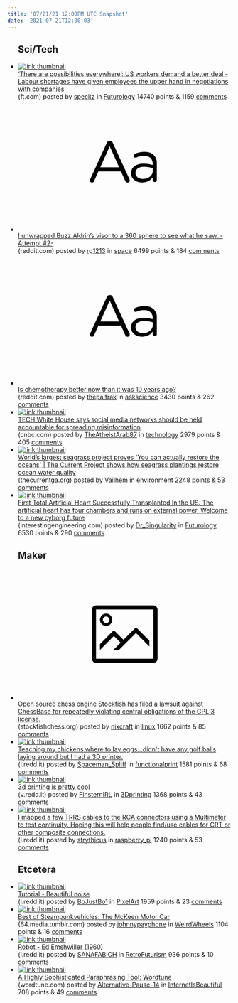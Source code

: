 ```yaml
---
title: '07/21/21 12:00PM UTC Snapshot'
date: '2021-07-21T12:00:03'
---
```

<ul>
<h2>Sci/Tech</h2>

<li><a href='https://www.ft.com/content/a6501b83-79c8-479a-8f5d-bd240ccc6194'><img src='https://a.thumbs.redditmedia.com/fHcPYB6s2ggkx-sAP6ibdTlc6-wo2GUsFR-V1PAFDd4.jpg' alt='link thumbnail'></a><div><div class='linkTitle'><a href='https://www.ft.com/content/a6501b83-79c8-479a-8f5d-bd240ccc6194'>‘There are possibilities everywhere’: US workers demand a better deal - Labour shortages have given employees the upper hand in negotiations with companies</a></div>(ft.com) posted by <a href='https://www.reddit.com/user/speckz'>speckz</a> in <a href='https://www.reddit.com/r/Futurology'>Futurology</a> 14740 points & 1159 <a href='https://www.reddit.com/r/Futurology/comments/oo14wu/there_are_possibilities_everywhere_us_workers/'>comments</a></div></li>

<li><a href='https://www.reddit.com/r/space/comments/ooexmd/i_unwrapped_buzz_aldrins_visor_to_a_360_sphere_to/'><svg version='1.1' viewBox='-34 -12 104 64' preserveAspectRatio='xMidYMid slice' xmlns='http://www.w3.org/2000/svg' xmlns:xlink='http://www.w3.org/1999/xlink'>
    <title>text link thumbnail</title>
    <path d='M12.19,8.84a1.45,1.45,0,0,0-1.4-1h-.12a1.46,1.46,0,0,0-1.42,1L1.14,26.56a1.29,1.29,0,0,0-.14.59,1,1,0,0,0,1,1,1.12,1.12,0,0,0,1.08-.77l2.08-4.65h11l2.08,4.59a1.24,1.24,0,0,0,1.12.83,1.08,1.08,0,0,0,1.08-1.08,1.64,1.64,0,0,0-.14-.57ZM6.08,20.71l4.59-10.22,4.6,10.22Z'>
    </path>
    <path d='M32.24,14.78A6.35,6.35,0,0,0,27.6,13.2a11.36,11.36,0,0,0-4.7,1,1,1,0,0,0-.58.89,1,1,0,0,0,.94.92,1.23,1.23,0,0,0,.39-.08,8.87,8.87,0,0,1,3.72-.81c2.7,0,4.28,1.33,4.28,3.92v.5a15.29,15.29,0,0,0-4.42-.61c-3.64,0-6.14,1.61-6.14,4.64v.05c0,2.95,2.7,4.48,5.37,4.48a6.29,6.29,0,0,0,5.19-2.48V26.9a1,1,0,0,0,1,1,1,1,0,0,0,1-1.06V19A5.71,5.71,0,0,0,32.24,14.78Zm-.56,7.7c0,2.28-2.17,3.89-4.81,3.89-1.94,0-3.61-1.06-3.61-2.86v-.06c0-1.8,1.5-3,4.2-3a15.2,15.2,0,0,1,4.22.61Z'>
    </path>
    </svg></a><div><div class='linkTitle'><a href='https://www.reddit.com/r/space/comments/ooexmd/i_unwrapped_buzz_aldrins_visor_to_a_360_sphere_to/'>I unwrapped Buzz Aldrin’s visor to a 360 sphere to see what he saw. -Attempt #2-</a></div>(reddit.com) posted by <a href='https://www.reddit.com/user/rg1213'>rg1213</a> in <a href='https://www.reddit.com/r/space'>space</a> 6499 points & 184 <a href='https://www.reddit.com/r/space/comments/ooexmd/i_unwrapped_buzz_aldrins_visor_to_a_360_sphere_to/'>comments</a></div></li>

<li><a href='https://www.reddit.com/r/askscience/comments/oo4wew/is_chemotherapy_better_now_than_it_was_10_years/'><svg version='1.1' viewBox='-34 -12 104 64' preserveAspectRatio='xMidYMid slice' xmlns='http://www.w3.org/2000/svg' xmlns:xlink='http://www.w3.org/1999/xlink'>
    <title>text link thumbnail</title>
    <path d='M12.19,8.84a1.45,1.45,0,0,0-1.4-1h-.12a1.46,1.46,0,0,0-1.42,1L1.14,26.56a1.29,1.29,0,0,0-.14.59,1,1,0,0,0,1,1,1.12,1.12,0,0,0,1.08-.77l2.08-4.65h11l2.08,4.59a1.24,1.24,0,0,0,1.12.83,1.08,1.08,0,0,0,1.08-1.08,1.64,1.64,0,0,0-.14-.57ZM6.08,20.71l4.59-10.22,4.6,10.22Z'>
    </path>
    <path d='M32.24,14.78A6.35,6.35,0,0,0,27.6,13.2a11.36,11.36,0,0,0-4.7,1,1,1,0,0,0-.58.89,1,1,0,0,0,.94.92,1.23,1.23,0,0,0,.39-.08,8.87,8.87,0,0,1,3.72-.81c2.7,0,4.28,1.33,4.28,3.92v.5a15.29,15.29,0,0,0-4.42-.61c-3.64,0-6.14,1.61-6.14,4.64v.05c0,2.95,2.7,4.48,5.37,4.48a6.29,6.29,0,0,0,5.19-2.48V26.9a1,1,0,0,0,1,1,1,1,0,0,0,1-1.06V19A5.71,5.71,0,0,0,32.24,14.78Zm-.56,7.7c0,2.28-2.17,3.89-4.81,3.89-1.94,0-3.61-1.06-3.61-2.86v-.06c0-1.8,1.5-3,4.2-3a15.2,15.2,0,0,1,4.22.61Z'>
    </path>
    </svg></a><div><div class='linkTitle'><a href='https://www.reddit.com/r/askscience/comments/oo4wew/is_chemotherapy_better_now_than_it_was_10_years/'>Is chemotherapy better now than it was 10 years ago?</a></div>(reddit.com) posted by <a href='https://www.reddit.com/user/thepalfrak'>thepalfrak</a> in <a href='https://www.reddit.com/r/askscience'>askscience</a> 3430 points & 262 <a href='https://www.reddit.com/r/askscience/comments/oo4wew/is_chemotherapy_better_now_than_it_was_10_years/'>comments</a></div></li>

<li><a href='https://www.cnbc.com/2021/07/20/white-house-social-networks-should-be-held-accountable-for-spreading-misinfo.html'><img src='https://a.thumbs.redditmedia.com/NzFiUlGafjzYpvjGPWDW_hGcZ3aJ3FUhPDunMQG93S0.jpg' alt='link thumbnail'></a><div><div class='linkTitle'><a href='https://www.cnbc.com/2021/07/20/white-house-social-networks-should-be-held-accountable-for-spreading-misinfo.html'>TECH White House says social media networks should be held accountable for spreading misinformation</a></div>(cnbc.com) posted by <a href='https://www.reddit.com/user/TheAtheistArab87'>TheAtheistArab87</a> in <a href='https://www.reddit.com/r/technology'>technology</a> 2979 points & 405 <a href='https://www.reddit.com/r/technology/comments/oo6mbo/tech_white_house_says_social_media_networks/'>comments</a></div></li>

<li><a href='https://thecurrentga.org/2021/07/19/worlds-largest-seagrass-project-proves-you-can-actually-restore-the-oceans/'><img src='https://a.thumbs.redditmedia.com/5bEAfjjnruDfGy1YvEhjl7PVx8M7OwW54a9ovFQVVX4.jpg' alt='link thumbnail'></a><div><div class='linkTitle'><a href='https://thecurrentga.org/2021/07/19/worlds-largest-seagrass-project-proves-you-can-actually-restore-the-oceans/'>World’s largest seagrass project proves 'You can actually restore the oceans' | The Current Project shows how seagrass plantings restore ocean water quality</a></div>(thecurrentga.org) posted by <a href='https://www.reddit.com/user/Vailhem'>Vailhem</a> in <a href='https://www.reddit.com/r/environment'>environment</a> 2248 points & 53 <a href='https://www.reddit.com/r/environment/comments/oo4xi7/worlds_largest_seagrass_project_proves_you_can/'>comments</a></div></li>

<li><a href='https://interestingengineering.com/first-total-artificial-heart-successfully-transplanted-in-the-us'><img src='https://a.thumbs.redditmedia.com/KnhEH6OGNaQyaJ2rIT4NU-br-ribGB3MvRoyhGy4Zu0.jpg' alt='link thumbnail'></a><div><div class='linkTitle'><a href='https://interestingengineering.com/first-total-artificial-heart-successfully-transplanted-in-the-us'>First Total Artificial Heart Successfully Transplanted In the US. The artificial heart has four chambers and runs on external power. Welcome to a new cyborg future</a></div>(interestingengineering.com) posted by <a href='https://www.reddit.com/user/Dr_Singularity'>Dr_Singularity</a> in <a href='https://www.reddit.com/r/Futurology'>Futurology</a> 6530 points & 290 <a href='https://www.reddit.com/r/Futurology/comments/oobztt/first_total_artificial_heart_successfully/'>comments</a></div></li>

<h2>Maker</h2>

<li><a href='https://stockfishchess.org/blog/2021/our-lawsuit-against-chessbase/'><svg version='1.1' viewBox='-34 -14 104 64' preserveAspectRatio='xMidYMid meet' xmlns='http://www.w3.org/2000/svg' xmlns:xlink='http://www.w3.org/1999/xlink'>
    <title>link thumbnail</title>
    <path d='M32,4H4A2,2,0,0,0,2,6V30a2,2,0,0,0,2,2H32a2,2,0,0,0,2-2V6A2,2,0,0,0,32,4ZM4,30V6H32V30Z'></path>
    <path d='M8.92,14a3,3,0,1,0-3-3A3,3,0,0,0,8.92,14Zm0-4.6A1.6,1.6,0,1,1,7.33,11,1.6,1.6,0,0,1,8.92,9.41Z'></path>
    <path d='M22.78,15.37l-5.4,5.4-4-4a1,1,0,0,0-1.41,0L5.92,22.9v2.83l6.79-6.79L16,22.18l-3.75,3.75H15l8.45-8.45L30,24V21.18l-5.81-5.81A1,1,0,0,0,22.78,15.37Z'></path>
    </svg></a><div><div class='linkTitle'><a href='https://stockfishchess.org/blog/2021/our-lawsuit-against-chessbase/'>Open source chess engine Stockfish has filed a lawsuit against ChessBase for repeatedly violating central obligations of the GPL 3 license.</a></div>(stockfishchess.org) posted by <a href='https://www.reddit.com/user/nixcraft'>nixcraft</a> in <a href='https://www.reddit.com/r/linux'>linux</a> 1662 points & 85 <a href='https://www.reddit.com/r/linux/comments/oo88rj/open_source_chess_engine_stockfish_has_filed_a/'>comments</a></div></li>

<li><a href='https://i.redd.it/23o4fc6rjec71.jpg'><img src='https://b.thumbs.redditmedia.com/erfJPBD7Cm-pgqOZ28Cwdl5GKY9pJeFCQK_WSkC9t0c.jpg' alt='link thumbnail'></a><div><div class='linkTitle'><a href='https://i.redd.it/23o4fc6rjec71.jpg'>Teaching my chickens where to lay eggs...didn't have any golf balls laying around but I had a 3D printer.</a></div>(i.redd.it) posted by <a href='https://www.reddit.com/user/Spaceman_Spliff'>Spaceman_Spliff</a> in <a href='https://www.reddit.com/r/functionalprint'>functionalprint</a> 1581 points & 68 <a href='https://www.reddit.com/r/functionalprint/comments/oo6pvv/teaching_my_chickens_where_to_lay_eggsdidnt_have/'>comments</a></div></li>

<li><a href='https://v.redd.it/vvmy8nbyjdc71'><img src='https://a.thumbs.redditmedia.com/zGCjomW0c55iBdsAa64Z44BksS1oNTCuLuRgYnD9n34.jpg' alt='link thumbnail'></a><div><div class='linkTitle'><a href='https://v.redd.it/vvmy8nbyjdc71'>3d printing is pretty cool</a></div>(v.redd.it) posted by <a href='https://www.reddit.com/user/FinsternIRL'>FinsternIRL</a> in <a href='https://www.reddit.com/r/3Dprinting'>3Dprinting</a> 1368 points & 43 <a href='https://www.reddit.com/r/3Dprinting/comments/oo2q0z/3d_printing_is_pretty_cool/'>comments</a></div></li>

<li><a href='https://i.redd.it/os7tbzi8xdc71.png'><img src='https://b.thumbs.redditmedia.com/CUJ-b4Gwx7yGdgI7BttC2IWA-K3kM54ju-bruHnfevg.jpg' alt='link thumbnail'></a><div><div class='linkTitle'><a href='https://i.redd.it/os7tbzi8xdc71.png'>I mapped a few TRRS cables to the RCA connectors using a Multimeter to test continuity. Hoping this will help people find/use cables for CRT or other composite connections.</a></div>(i.redd.it) posted by <a href='https://www.reddit.com/user/strythicus'>strythicus</a> in <a href='https://www.reddit.com/r/raspberry_pi'>raspberry_pi</a> 1240 points & 53 <a href='https://www.reddit.com/r/raspberry_pi/comments/oo46ih/i_mapped_a_few_trrs_cables_to_the_rca_connectors/'>comments</a></div></li>

<h2>Etcetera</h2>

<li><a href='https://i.redd.it/s4rcbcr2sfc71.png'><img src='https://a.thumbs.redditmedia.com/on8ptMc1XLW75kLB16lmm_yJ7bJ2FnFGQiDrgTTaXJ8.jpg' alt='link thumbnail'></a><div><div class='linkTitle'><a href='https://i.redd.it/s4rcbcr2sfc71.png'>Tutorial - Beautiful noise</a></div>(i.redd.it) posted by <a href='https://www.reddit.com/user/BoJustBo1'>BoJustBo1</a> in <a href='https://www.reddit.com/r/PixelArt'>PixelArt</a> 1959 points & 23 <a href='https://www.reddit.com/r/PixelArt/comments/oobno4/tutorial_beautiful_noise/'>comments</a></div></li>

<li><a href='https://64.media.tumblr.com/tumblr_lz9ibfe95V1r5vlyno1_500.jpg'><img src='https://b.thumbs.redditmedia.com/OsxOx6B0imGZqB3_d5D5fM-qbAM4OljY4e4qhW-hyrs.jpg' alt='link thumbnail'></a><div><div class='linkTitle'><a href='https://64.media.tumblr.com/tumblr_lz9ibfe95V1r5vlyno1_500.jpg'>Best of Steampunkvehicles: The McKeen Motor Car</a></div>(64.media.tumblr.com) posted by <a href='https://www.reddit.com/user/johnnypayphone'>johnnypayphone</a> in <a href='https://www.reddit.com/r/WeirdWheels'>WeirdWheels</a> 1104 points & 16 <a href='https://www.reddit.com/r/WeirdWheels/comments/oo5aoz/best_of_steampunkvehicles_the_mckeen_motor_car/'>comments</a></div></li>

<li><a href='https://i.redd.it/v6tqisr91gc71.jpg'><img src='https://b.thumbs.redditmedia.com/flmEknP_mzrKND2FtCWS-0DBZ4Y12iEa9S_0KdfCjfY.jpg' alt='link thumbnail'></a><div><div class='linkTitle'><a href='https://i.redd.it/v6tqisr91gc71.jpg'>Robot - Ed Emshwiller (1960)</a></div>(i.redd.it) posted by <a href='https://www.reddit.com/user/SANAFABICH'>SANAFABICH</a> in <a href='https://www.reddit.com/r/RetroFuturism'>RetroFuturism</a> 936 points & 10 <a href='https://www.reddit.com/r/RetroFuturism/comments/oocpbj/robot_ed_emshwiller_1960/'>comments</a></div></li>

<li><a href='https://www.wordtune.com'><img src='https://b.thumbs.redditmedia.com/7DcvAEV3NUk3c-OUAO4UQpMdFRhcsMg4nHp9_M-CxUs.jpg' alt='link thumbnail'></a><div><div class='linkTitle'><a href='https://www.wordtune.com'>A Highly Sophisticated Paraphrasing Tool: Wordtune</a></div>(wordtune.com) posted by <a href='https://www.reddit.com/user/Alternative-Pause-14'>Alternative-Pause-14</a> in <a href='https://www.reddit.com/r/InternetIsBeautiful'>InternetIsBeautiful</a> 708 points & 49 <a href='https://www.reddit.com/r/InternetIsBeautiful/comments/ooihbe/a_highly_sophisticated_paraphrasing_tool_wordtune/'>comments</a></div></li>

</ul>
